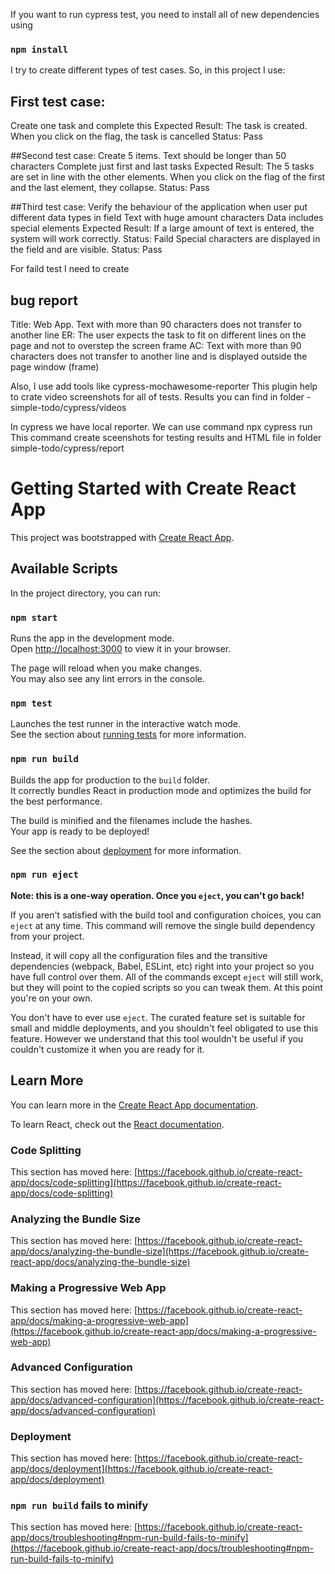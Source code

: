 If you want to run cypress test, you need to install all of new dependencies using 
### `npm install`

I try to create different types of test cases. So, in this project I use:

## First test case:
Create one task and complete this
Expected Result: The task is created. When you click on the flag, the task is cancelled
Status: Pass

##Second test case: Create 5 items.
Text should be longer than 50 characters
Complete just first and last tasks
Expected Result: The 5 tasks are set in line with the other elements. 
When you click on the flag of the first and the last element, they collapse.
Status: Pass

##Third test case: Verify the behaviour of the application when user put different data types in field
Text with huge amount characters
Data includes special elements
Expected Result: 
If a large amount of text is entered, the system will work correctly. 
Status: Faild
Special characters are displayed in the field and are visible. 
Status: Pass

For faild test I need to create 
## bug report
Title: Web App. Text with more than 90 characters does not transfer to another line
ER: The user expects the task to fit on different lines on the page and not to overstep the screen frame
AC: Text with more than 90 characters does not transfer to another line and is displayed outside the page window (frame)

Also, I use add tools like cypress-mochawesome-reporter 
This plugin help to crate video screenshots for all of tests. Results you can find in folder - simple-todo/cypress/videos

In cypress we have local reporter. We can use command npx cypress run
This command create sceenshots for testing results and HTML file in folder simple-todo/cypress/report

# Getting Started with Create React App

This project was bootstrapped with [Create React App](https://github.com/facebook/create-react-app).

## Available Scripts

In the project directory, you can run:

### `npm start`

Runs the app in the development mode.\
Open [http://localhost:3000](http://localhost:3000) to view it in your browser.

The page will reload when you make changes.\
You may also see any lint errors in the console.

### `npm test`

Launches the test runner in the interactive watch mode.\
See the section about [running tests](https://facebook.github.io/create-react-app/docs/running-tests) for more information.

### `npm run build`

Builds the app for production to the `build` folder.\
It correctly bundles React in production mode and optimizes the build for the best performance.

The build is minified and the filenames include the hashes.\
Your app is ready to be deployed!

See the section about [deployment](https://facebook.github.io/create-react-app/docs/deployment) for more information.

### `npm run eject`

**Note: this is a one-way operation. Once you `eject`, you can't go back!**

If you aren't satisfied with the build tool and configuration choices, you can `eject` at any time. This command will remove the single build dependency from your project.

Instead, it will copy all the configuration files and the transitive dependencies (webpack, Babel, ESLint, etc) right into your project so you have full control over them. All of the commands except `eject` will still work, but they will point to the copied scripts so you can tweak them. At this point you're on your own.

You don't have to ever use `eject`. The curated feature set is suitable for small and middle deployments, and you shouldn't feel obligated to use this feature. However we understand that this tool wouldn't be useful if you couldn't customize it when you are ready for it.

## Learn More

You can learn more in the [Create React App documentation](https://facebook.github.io/create-react-app/docs/getting-started).

To learn React, check out the [React documentation](https://reactjs.org/).

### Code Splitting

This section has moved here: [https://facebook.github.io/create-react-app/docs/code-splitting](https://facebook.github.io/create-react-app/docs/code-splitting)

### Analyzing the Bundle Size

This section has moved here: [https://facebook.github.io/create-react-app/docs/analyzing-the-bundle-size](https://facebook.github.io/create-react-app/docs/analyzing-the-bundle-size)

### Making a Progressive Web App

This section has moved here: [https://facebook.github.io/create-react-app/docs/making-a-progressive-web-app](https://facebook.github.io/create-react-app/docs/making-a-progressive-web-app)

### Advanced Configuration

This section has moved here: [https://facebook.github.io/create-react-app/docs/advanced-configuration](https://facebook.github.io/create-react-app/docs/advanced-configuration)

### Deployment

This section has moved here: [https://facebook.github.io/create-react-app/docs/deployment](https://facebook.github.io/create-react-app/docs/deployment)

### `npm run build` fails to minify

This section has moved here: [https://facebook.github.io/create-react-app/docs/troubleshooting#npm-run-build-fails-to-minify](https://facebook.github.io/create-react-app/docs/troubleshooting#npm-run-build-fails-to-minify)
